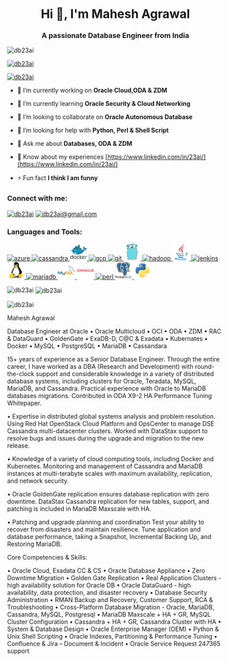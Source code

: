 <h1 align="center">Hi 👋, I'm Mahesh Agrawal</h1>
<h3 align="center">A passionate Database Engineer from India</h3>

<p align="left"> <img src="https://komarev.com/ghpvc/?username=db23ai&label=Profile%20views&color=0e75b6&style=flat" alt="db23ai" /> </p>

<p align="left"> <a href="https://github.com/ryo-ma/github-profile-trophy"><img src="https://github-profile-trophy.vercel.app/?username=db23ai" alt="db23ai" /></a> </p>

<p align="left"> <a href="https://twitter.com/db23ai" target="blank"><img src="https://img.shields.io/twitter/follow/db23ai?logo=twitter&style=for-the-badge" alt="db23ai" /></a> </p>

- 🔭 I’m currently working on **Oracle Cloud,ODA & ZDM**

- 🌱 I’m currently learning **Oracle Security & Cloud Networking**

- 👯 I’m looking to collaborate on **Oracle Autonomous Database**

- 🤝 I’m looking for help with **Python, Perl & Shell Script**

- 💬 Ask me about **Databases, ODA & ZDM**

- 📄 Know about my experiences [https://www.linkedin.com/in/23ai/](https://www.linkedin.com/in/23ai/)

- ⚡ Fun fact **I think I am funny**

<h3 align="left">Connect with me:</h3>
<p align="left">
<a href="https://twitter.com/db23ai" target="blank"><img align="center" src="https://raw.githubusercontent.com/rahuldkjain/github-profile-readme-generator/master/src/images/icons/Social/twitter.svg" alt="db23ai" height="30" width="40" /></a>
<a href="https://linkedin.com/in/db23ai@gmail.com" target="blank"><img align="center" src="https://raw.githubusercontent.com/rahuldkjain/github-profile-readme-generator/master/src/images/icons/Social/linked-in-alt.svg" alt="db23ai@gmail.com" height="30" width="40" /></a>
</p>

<h3 align="left">Languages and Tools:</h3>
<p align="left"> <a href="https://azure.microsoft.com/en-in/" target="_blank" rel="noreferrer"> <img src="https://www.vectorlogo.zone/logos/microsoft_azure/microsoft_azure-icon.svg" alt="azure" width="40" height="40"/> </a> <a href="https://cassandra.apache.org/" target="_blank" rel="noreferrer"> <img src="https://www.vectorlogo.zone/logos/apache_cassandra/apache_cassandra-icon.svg" alt="cassandra" width="40" height="40"/> </a> <a href="https://www.docker.com/" target="_blank" rel="noreferrer"> <img src="https://raw.githubusercontent.com/devicons/devicon/master/icons/docker/docker-original-wordmark.svg" alt="docker" width="40" height="40"/> </a> <a href="https://cloud.google.com" target="_blank" rel="noreferrer"> <img src="https://www.vectorlogo.zone/logos/google_cloud/google_cloud-icon.svg" alt="gcp" width="40" height="40"/> </a> <a href="https://git-scm.com/" target="_blank" rel="noreferrer"> <img src="https://www.vectorlogo.zone/logos/git-scm/git-scm-icon.svg" alt="git" width="40" height="40"/> </a> <a href="https://golang.org" target="_blank" rel="noreferrer"> <img src="https://raw.githubusercontent.com/devicons/devicon/master/icons/go/go-original.svg" alt="go" width="40" height="40"/> </a> <a href="https://hadoop.apache.org/" target="_blank" rel="noreferrer"> <img src="https://www.vectorlogo.zone/logos/apache_hadoop/apache_hadoop-icon.svg" alt="hadoop" width="40" height="40"/> </a> <a href="https://www.java.com" target="_blank" rel="noreferrer"> <img src="https://raw.githubusercontent.com/devicons/devicon/master/icons/java/java-original.svg" alt="java" width="40" height="40"/> </a> <a href="https://www.jenkins.io" target="_blank" rel="noreferrer"> <img src="https://www.vectorlogo.zone/logos/jenkins/jenkins-icon.svg" alt="jenkins" width="40" height="40"/> </a> <a href="https://www.linux.org/" target="_blank" rel="noreferrer"> <img src="https://raw.githubusercontent.com/devicons/devicon/master/icons/linux/linux-original.svg" alt="linux" width="40" height="40"/> </a> <a href="https://mariadb.org/" target="_blank" rel="noreferrer"> <img src="https://www.vectorlogo.zone/logos/mariadb/mariadb-icon.svg" alt="mariadb" width="40" height="40"/> </a> <a href="https://www.mysql.com/" target="_blank" rel="noreferrer"> <img src="https://raw.githubusercontent.com/devicons/devicon/master/icons/mysql/mysql-original-wordmark.svg" alt="mysql" width="40" height="40"/> </a> <a href="https://www.oracle.com/" target="_blank" rel="noreferrer"> <img src="https://raw.githubusercontent.com/devicons/devicon/master/icons/oracle/oracle-original.svg" alt="oracle" width="40" height="40"/> </a> <a href="https://www.perl.org/" target="_blank" rel="noreferrer"> <img src="https://api.iconify.design/logos-perl.svg" alt="perl" width="40" height="40"/> </a> <a href="https://www.postgresql.org" target="_blank" rel="noreferrer"> <img src="https://raw.githubusercontent.com/devicons/devicon/master/icons/postgresql/postgresql-original-wordmark.svg" alt="postgresql" width="40" height="40"/> </a> <a href="https://www.python.org" target="_blank" rel="noreferrer"> <img src="https://raw.githubusercontent.com/devicons/devicon/master/icons/python/python-original.svg" alt="python" width="40" height="40"/> </a> </p>

<p><img align="left" src="https://github-readme-stats.vercel.app/api/top-langs?username=db23ai&show_icons=true&locale=en&layout=compact" alt="db23ai" /></p>

<p>&nbsp;<img align="center" src="https://github-readme-stats.vercel.app/api?username=db23ai&show_icons=true&locale=en" alt="db23ai" /></p>

<p><img align="center" src="https://github-readme-streak-stats.herokuapp.com/?user=db23ai&" alt="db23ai" /></p>


Mahesh Agrawal 

Database Engineer at Oracle • Oracle Multicloud • OCI • ODA • ZDM • RAC & DataGuard • GoldenGate • ExaDB-D, C@C & Exadata • Kubernates • Docker • MySQL • PostgreSQL • MariaDB • Cassandara


15+ years of experience as a Senior Database Engineer. Through the entire career, I have worked as a DBA (Research and Development) with round-the-clock support and considerable knowledge in a variety of distributed database systems, including clusters for Oracle, Teradata, MySQL, MariaDB, and Cassandra. Practical experience with Oracle to MariaDB databases migrations. Contributed in ODA X9-2 HA Performance Tuning Whitepaper.

• Expertise in distributed global systems analysis and problem resolution. Using Red Hat OpenStack Cloud Platform and OpsCenter to manage DSE Cassandra multi-datacenter clusters. Worked with DataStax support to resolve bugs and issues during the upgrade and migration to the new release.

• Knowledge of a variety of cloud computing tools, including Docker and Kubernetes. Monitoring and management of Cassandra and MariaDB instances at multi-terabyte scales with maximum availability, replication, and network security.

• Oracle GoldenGate replication ensures database replication with zero downtime. DataStax Cassandra replication for new tables, support, and patching is included in MariaDB Maxscale with HA.

• Patching and upgrade planning and coordination Test your ability to recover from disasters and maintain resilience. Tune application and database performance, taking a Snapshot, Incremental Backing Up, and Restoring MariaDB.

Core Competencies & Skills: 

• Oracle Cloud, Exadata CC & CS
• Oracle Database Appliance
• Zero Downtime Migration
• Golden Gate Replication
• Real Application Clusters - high availability solution for Oracle DB
• Oracle DataGuard - high availability, data protection, and disaster recovery
• Database Security Administration
• RMAN Backup and Recovery, Customer Support, RCA & Troubleshooting
• Cross-Platform Database Migration - Oracle, MariaDB, Cassandra, MySQL, Postgresql
• MariaDB Maxscale + HA + GR, MySQL Cluster Configuration
• Cassandra + HA + GR, Cassandra Cluster with HA 
• System & Database Design 
• Oracle Enterprise Manager (OEM) 
• Python & Unix Shell Scripting 
• Oracle Indexes, Partitioning & Performance Tuning
• Confluence & Jira – Document & Incident
• Oracle Service Request 24*7*365 support
